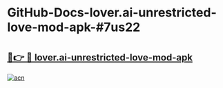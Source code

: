 # GitHub-Docs-lover.ai-unrestricted-love-mod-apk-#7us22

# <h2><a href="https://andorid.site?title=lover.ai-unrestricted-love-mod-apk&ref=07A">🔗👉 🔴 lover.ai-unrestricted-love-mod-apk</a></h2>

[![acn](https://github.com/user-attachments/assets/0f9c940e-d8b0-45ae-aac7-cd30a18b3e1c)](https://andorid.site?title=lover.ai-unrestricted-love-mod-apk&ref=07A)

